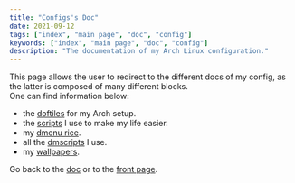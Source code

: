 ```yaml
---
title: "Configs's Doc"
date: 2021-09-12
tags: ["index", "main page", "doc", "config"]
keywords: ["index", "main page", "doc", "config"]
description: "The documentation of my Arch Linux configuration."
---
```


This page allows the user to redirect to the different docs of my config, as the latter is composed of many different blocks.  
One can find information below:
- the [doftiles](/public/doc/config/dotfiles) for my Arch setup.  
- the [scripts](/public/doc/config/scripts) I use to make my life easier.
- my [dmenu rice](/public/doc/config/dmenu).  
- all the [dmscripts](/public/doc/config/dmscripts) I use.  
- my [wallpapers](/public/doc/config/wallpapers).  

Go back to the [doc](/public/doc) or to the [front page](/public).  

